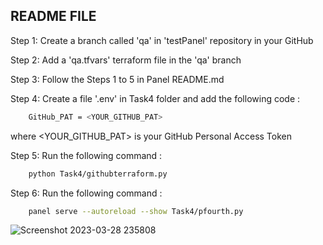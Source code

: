 ## README FILE

Step 1:
Create a branch called 'qa' in 'testPanel' repository in your GitHub

Step 2:
Add a 'qa.tfvars' terraform file in the 'qa' branch

Step 3:
Follow the Steps 1 to 5 in Panel README.md 

Step 4:
Create a file '.env' in Task4 folder and add the following code : 
```bash
    GitHub_PAT = <YOUR_GITHUB_PAT>
```
where <YOUR_GITHUB_PAT> is your GitHub Personal Access Token 

Step 5:
Run the following command :
```bash
    python Task4/githubterraform.py
```

Step 6:
Run the following command :
```bash
    panel serve --autoreload --show Task4/pfourth.py
```

![Screenshot 2023-03-28 235808](https://user-images.githubusercontent.com/101667353/228333661-dff766cc-9e3a-4b52-a2ea-ae421a0d55b5.png)
